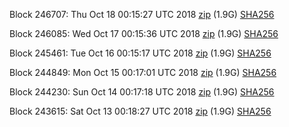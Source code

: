 Block 246707: Thu Oct 18 00:15:27 UTC 2018 [zip](https://dash-bootstrap.ams3.digitaloceanspaces.com/testnet/2018-10-18/bootstrap.dat.zip) (1.9G) [SHA256](https://dash-bootstrap.ams3.digitaloceanspaces.com/testnet/2018-10-18/sha256.txt)

Block 246085: Wed Oct 17 00:15:36 UTC 2018 [zip](https://dash-bootstrap.ams3.digitaloceanspaces.com/testnet/2018-10-17/bootstrap.dat.zip) (1.9G) [SHA256](https://dash-bootstrap.ams3.digitaloceanspaces.com/testnet/2018-10-17/sha256.txt)

Block 245461: Tue Oct 16 00:15:17 UTC 2018 [zip](https://dash-bootstrap.ams3.digitaloceanspaces.com/testnet/2018-10-16/bootstrap.dat.zip) (1.9G) [SHA256](https://dash-bootstrap.ams3.digitaloceanspaces.com/testnet/2018-10-16/sha256.txt)

Block 244849: Mon Oct 15 00:17:01 UTC 2018 [zip](https://dash-bootstrap.ams3.digitaloceanspaces.com/testnet/2018-10-15/bootstrap.dat.zip) (1.9G) [SHA256](https://dash-bootstrap.ams3.digitaloceanspaces.com/testnet/2018-10-15/sha256.txt)

Block 244230: Sun Oct 14 00:17:18 UTC 2018 [zip](https://dash-bootstrap.ams3.digitaloceanspaces.com/testnet/2018-10-14/bootstrap.dat.zip) (1.9G) [SHA256](https://dash-bootstrap.ams3.digitaloceanspaces.com/testnet/2018-10-14/sha256.txt)

Block 243615: Sat Oct 13 00:18:27 UTC 2018 [zip](https://dash-bootstrap.ams3.digitaloceanspaces.com/testnet/2018-10-13/bootstrap.dat.zip) (1.9G) [SHA256](https://dash-bootstrap.ams3.digitaloceanspaces.com/testnet/2018-10-13/sha256.txt)
